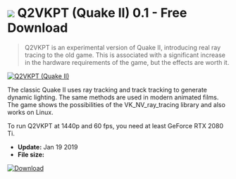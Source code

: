 # ![](https://cdn.softexe.net/static/icon/win.gif) Q2VKPT (Quake II) 0.1 - Free Download

> Q2VKPT is an experimental version of Quake II, introducing real ray tracing to the old game. This is associated with a significant increase in the hardware requirements of the game, but the effects are worth it.

[![Q2VKPT (Quake II)](https://gallery.dpcdn.pl/imgc/Tools/89258/g_-_420x350_1.5_-_xe198c501-b9e0-4bcf-8e49-97d92b72830c.png)](https://softexe.net/win/games-entertainment/shooters/q2vkpt-quake-ii:abac.html)

The classic Quake II uses ray tracking and track tracking to generate dynamic lighting. The same methods are used in modern animated films. The game shows the possibilities of the VK_NV_ray_tracing library and also works on Linux.
 
 
 To run Q2VKPT at 1440p and 60 fps, you need at least GeForce RTX 2080 Ti.


- **Update:** Jan 19 2019
- **File size:** 

[![Download](https://cdn.softexe.net/static/img/download.png)](https://softexe.net/win/games-entertainment/shooters/q2vkpt-quake-ii:abac.html)

